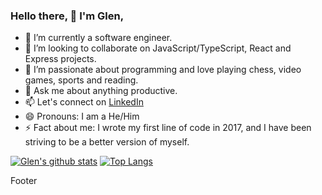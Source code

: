### Hello there, 👋 I'm Glen,

- 🔭 I’m currently a software engineer.
- 👯 I’m looking to collaborate on JavaScript/TypeScript, React and Express projects.
- 🤔 I’m passionate about programming and love playing chess, video games, sports and reading.
- 💬 Ask me about anything productive.
- 📫 Let's connect on [LinkedIn](https://www.linkedin.com/in/otang-glen-2126b3188/)
- 😄 Pronouns: I am a He/Him
- ⚡ Fact about me: I wrote my first line of code in 2017, and I have been striving to be a better version of myself. 

[![Glen's github stats](https://github-readme-stats.vercel.app/api?glenorock=Kingstalux&show_icons=true&theme=radical)](https://github.com/glenorock/github-readme-stats)  [![Top Langs](https://github-readme-stats.vercel.app/api/top-langs/?username=glenorock&show_icons=true&theme=radical&layout=compact)](https://github.com/glenorock/github-readme-stats)

Footer

